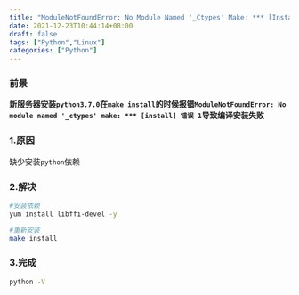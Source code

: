 ```yaml
---
title: "ModuleNotFoundError: No Module Named '_Ctypes' Make: *** [Install] 错误 1"
date: 2021-12-23T10:44:14+08:00
draft: false
tags: ["Python","Linux"]
categories: ["Python"]
---
```


### 前景
**新服务器安装`python3.7.0`在`make install`的时候报错`ModuleNotFoundError: No module named '_ctypes' make: *** [install] 错误 1`导致编译安装失败**

### 1.原因
缺少安装`python`依赖

### 2.解决
```bash
#安装依赖
yum install libffi-devel -y 

#重新安装
make install
```

### 3.完成
```bash
python -V
```
